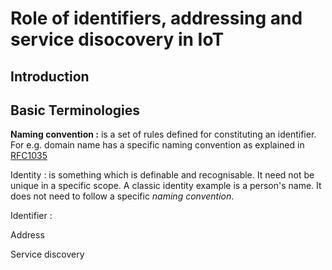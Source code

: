 # Role of identifiers, addressing and service disocovery in IoT


## Introduction 


## Basic Terminologies 

**Naming convention :** is a set of rules defined for constituting an identifier. For e.g. domain name has a specific naming convention as explained in [RFC1035](https://tools.ietf.org/html/rfc1035) 

Identity : is something which is definable and recognisable. It need not be unique in a specific scope. A classic identity example is a person's name. It does not need to follow a specific *naming convention*. 

Identifier : 

Address

Service discovery 

